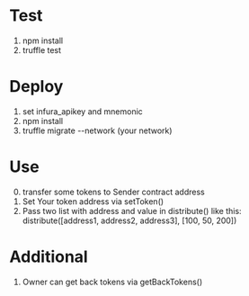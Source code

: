 # Test

1) npm install
2) truffle test

# Deploy
1) set infura_apikey and mnemonic
2) npm install
3) truffle migrate --network (your network)

# Use
0) transfer some tokens to Sender contract address
1) Set Your token address via setToken()
2) Pass two list with address and value in distribute() like this: distribute([address1, address2, address3], [100, 50, 200])


# Additional 
1) Owner can get back tokens via getBackTokens()
